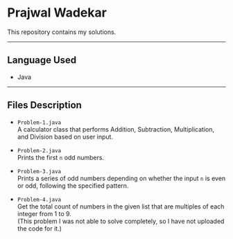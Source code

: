 # Prajwal Wadekar

This repository contains my solutions.

---

## Language Used

- Java

---

## Files Description

- `Problem-1.java`  
  A calculator class that performs Addition, Subtraction, Multiplication, and Division based on user input.

- `Problem-2.java`  
  Prints the first `n` odd numbers.

- `Problem-3.java`  
  Prints a series of odd numbers depending on whether the input `n` is even or odd, following the specified pattern.

- `Problem-4.java`  
  Get the total count of numbers in the given list that are multiples of each integer from 1 to 9.  
  (This problem I was not able to solve completely, so I have not uploaded the code for it.)
